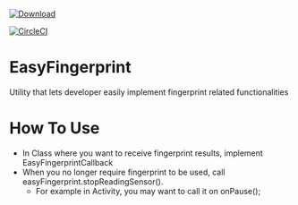  [ ![Download](https://api.bintray.com/packages/ken5scal/maven/easyfingerprint/images/download.svg) ](https://bintray.com/ken5scal/maven/easyfingerprint/_latestVersion)

[![CircleCI](https://circleci.com/gh/ken5scal/EasyFingerprint/tree/master.svg?style=svg)](https://circleci.com/gh/ken5scal/EasyFingerprint/tree/master)

# EasyFingerprint
Utility that lets developer easily implement fingerprint related functionalities

# How To Use
* In Class where you want to receive fingerprint results, implement EasyFingerprintCallback
* When you no longer require fingerprint to be used, call easyFingerprint.stopReadingSensor(). 
    * For example in Activity, you may want to call it on onPause();
